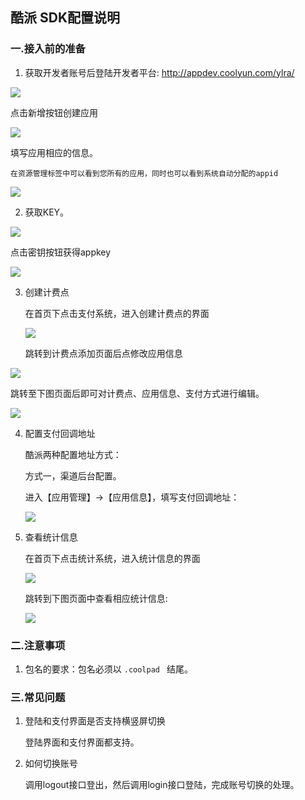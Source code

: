 ## 酷派 SDK配置说明

### 一.接入前的准备

1. 获取开发者账号后登陆开发者平台: http://appdev.coolyun.com/ylra/

  ![](http://docs.mztgame.com/files/assets/img/coolpadhelper1.jpg)

   点击新增按钮创建应用

   ![](http://docs.mztgame.com/files/assets/img/coolpadhelper2.jpg)

   填写应用相应的信息。

    在资源管理标签中可以看到您所有的应用，同时也可以看到系统自动分配的appid

  ![](http://docs.mztgame.com/files/assets/img/coolpadhelper3.jpg)

2. 获取KEY。

  ![](http://docs.mztgame.com/files/assets/img/coolpadhelper4.jpg)

  点击密钥按钮获得appkey

  ![](http://docs.mztgame.com/files/assets/img/coolpadhelper5.jpg)

3. 创建计费点

   在首页下点击支付系统，进入创建计费点的界面

   ![](http://docs.mztgame.com/files/assets/img/coolpadhelper6.jpg)

    跳转到计费点添加页面后点修改应用信息

  ![](http://docs.mztgame.com/files/assets/img/coolpadhelper7.jpg)

  跳转至下图页面后即可对计费点、应用信息、支付方式进行编辑。

  ![](http://docs.mztgame.com/files/assets/img/coolpadhelper8.jpg)

4. 配置支付回调地址

    酷派两种配置地址方式：

    方式一，渠道后台配置。

    进入【应用管理】->【应用信息】，填写支付回调地址：

   ![](http://docs.mztgame.com/files/assets/img/coolpadhelper9.jpg)

5. 查看统计信息

    在首页下点击统计系统，进入统计信息的界面

    ![](http://docs.mztgame.com/files/assets/img/coolpadhelpr9a.jpg)

    跳转到下图页面中查看相应统计信息:

    ![](http://docs.mztgame.com/files/assets/img/coolpadhelper9b.jpg)

### 二.注意事项

 1.  包名的要求：包名必须以  `.coolpad ` 结尾。

### 三.常见问题

 1. 登陆和支付界面是否支持横竖屏切换

     登陆界面和支付界面都支持。

 2. 如何切换账号

     调用logout接口登出，然后调用login接口登陆，完成账号切换的处理。
